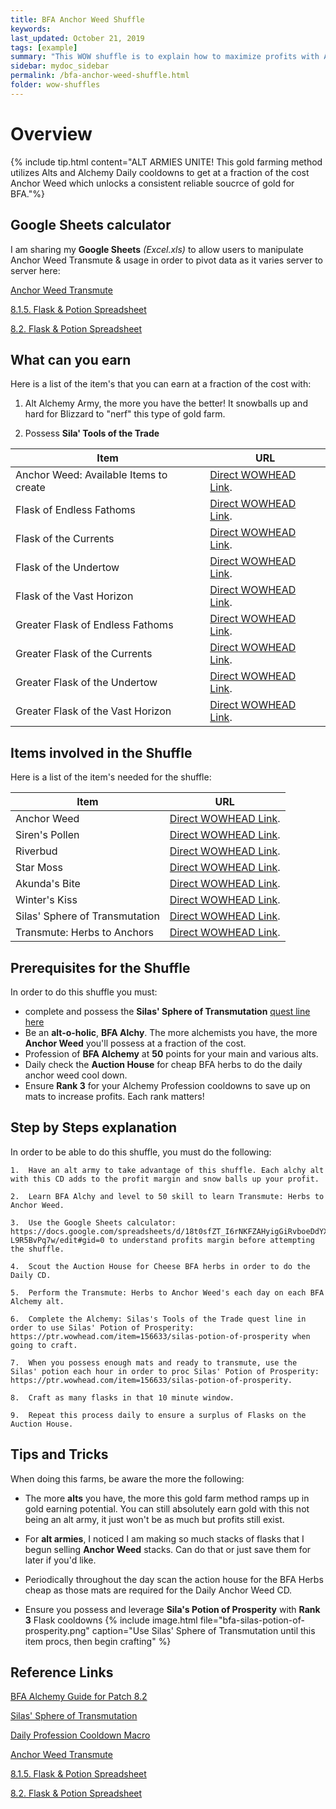 ```yaml
---
title: BFA Anchor Weed Shuffle
keywords:
last_updated: October 21, 2019
tags: [example]
summary: "This WOW shuffle is to explain how to maximize profits with Anchor Weed into BFA Alchy trinkets & Flasks."
sidebar: mydoc_sidebar
permalink: /bfa-anchor-weed-shuffle.html
folder: wow-shuffles
---
```


# Overview
{% include tip.html content="ALT ARMIES UNITE! This gold farming method utilizes Alts and Alchemy Daily cooldowns to get at a fraction of the cost Anchor Weed which unlocks a consistent reliable soucrce of gold for BFA."%}

## Google Sheets calculator
I am sharing my **Google Sheets** _(Excel.xls)_ to allow users to manipulate Anchor Weed Transmute & usage in order to pivot data as it varies server to server here:

[Anchor Weed Transmute](https://docs.google.com/spreadsheets/d/18t0sfZT_I6rNKFZAHyigGiRvboeDdYX4-L9R5BvPq7w/edit#gid=0)

[8.1.5. Flask & Potion Spreadsheet](https://docs.google.com/spreadsheets/d/18t0sfZT_I6rNKFZAHyigGiRvboeDdYX4-L9R5BvPq7w/edit#gid=611133645)

[8.2. Flask & Potion Spreadsheet](https://docs.google.com/spreadsheets/d/18t0sfZT_I6rNKFZAHyigGiRvboeDdYX4-L9R5BvPq7w/edit#gid=957494526)

## What can you earn

Here is a list of the item's that you can earn at a fraction of the cost with:

1. Alt Alchemy Army, the more you have the better! It snowballs up and hard for Blizzard to "nerf" this type of gold farm.

2. Possess **Sila' Tools of the Trade**

|Item|URL|
|-------|--------|
|Anchor Weed: Available Items to create|[Direct WOWHEAD Link](https://ptr.wowhead.com/item=152510/anchor-weed#reagent-for).|
|Flask of Endless Fathoms|[Direct WOWHEAD Link](https://ptr.wowhead.com/spell=252351/flask-of-endless-fathoms).|
|Flask of the Currents|[Direct WOWHEAD Link](https://ptr.wowhead.com/spell=252348/flask-of-the-currents).|
|Flask of the Undertow|[Direct WOWHEAD Link](https://ptr.wowhead.com/spell=252357/flask-of-the-undertow).|
|Flask of the Vast Horizon|[Direct WOWHEAD Link](https://ptr.wowhead.com/spell=252354/flask-of-the-vast-horizon).|
|Greater Flask of Endless Fathoms|[Direct WOWHEAD Link](https://ptr.wowhead.com/spell=298846/greater-flask-of-endless-fathoms).|
|Greater Flask of the Currents|[Direct WOWHEAD Link](https://ptr.wowhead.com/spell=298842/greater-flask-of-the-currents).|
|Greater Flask of the Undertow|[Direct WOWHEAD Link](https://ptr.wowhead.com/spell=298853/greater-flask-of-the-undertow).|
|Greater Flask of the Vast Horizon|[Direct WOWHEAD Link](https://ptr.wowhead.com/spell=298850/greater-flask-of-the-vast-horizon).|

## Items involved in the Shuffle

Here is a list of the item's needed for the shuffle:

|Item|URL|
|-------|--------|
|Anchor Weed |[Direct WOWHEAD Link](https://ptr.wowhead.com/item=152510/anchor-weed).|
|Siren's Pollen|[Direct WOWHEAD Link](https://ptr.wowhead.com/item=152509/sirens-pollen).|
|Riverbud|[Direct WOWHEAD Link](https://ptr.wowhead.com/item=152505/riverbud).|
|Star Moss|[Direct WOWHEAD Link](https://ptr.wowhead.com/item=152506/star-moss).|
|Akunda's Bite|[Direct WOWHEAD Link](https://ptr.wowhead.com/item=152507/akundas-bite).|
|Winter's Kiss|[Direct WOWHEAD Link](https://ptr.wowhead.com/item=152508/winters-kiss).|
|Silas' Sphere of Transmutation|[Direct WOWHEAD Link](https://www.wowhead.com/item=156631/silas-sphere-of-transmutation#guides).|
|Transmute: Herbs to Anchors|[Direct WOWHEAD Link](https://ptr.wowhead.com/spell=286547/transmute-herbs-to-anchors).|

## Prerequisites for the Shuffle
In order to do this shuffle you must:

* complete and possess the **Silas' Sphere of Transmutation** [quest line here](https://www.wowhead.com/news=290390/silas-sphere-of-transmutation-and-alchemy-profession-questline-for-tools-of-the-)
* Be an **alt-o-holic**, **BFA Alchy**. The more alchemists you have, the more **Anchor Weed** you'll possess at a fraction of the cost.
* Profession of **BFA Alchemy** at **50** points for your main and various alts.
* Daily check the **Auction House** for cheap BFA herbs to do the daily anchor weed cool down.
* Ensure **Rank 3** for your Alchemy Profession cooldowns to save up on mats to increase profits. Each rank matters!

## Step by Steps explanation
In order to be able to do this shuffle, you must do the following:

```
1.  Have an alt army to take advantage of this shuffle. Each alchy alt with this CD adds to the profit margin and snow balls up your profit.

2.  Learn BFA Alchy and level to 50 skill to learn Transmute: Herbs to Anchor Weed.

3.  Use the Google Sheets calculator: https://docs.google.com/spreadsheets/d/18t0sfZT_I6rNKFZAHyigGiRvboeDdYX4-L9R5BvPq7w/edit#gid=0 to understand profits margin before attempting the shuffle.

4.  Scout the Auction House for Cheese BFA herbs in order to do the Daily CD.

5.  Perform the Transmute: Herbs to Anchor Weed's each day on each BFA Alchemy alt.

6.  Complete the Alchemy: Silas's Tools of the Trade quest line in order to use Silas' Potion of Prosperity: https://ptr.wowhead.com/item=156633/silas-potion-of-prosperity when going to craft.

7.  When you possess enough mats and ready to transmute, use the Silas' potion each hour in order to proc Silas' Potion of Prosperity: https://ptr.wowhead.com/item=156633/silas-potion-of-prosperity.

8.  Craft as many flasks in that 10 minute window.

9.  Repeat this process daily to ensure a surplus of Flasks on the Auction House.
```



## Tips and Tricks
When doing this farms, be aware the more the following:

* The more **alts** you have, the more this gold farm method ramps up in gold earning potential. You can still absolutely earn gold with this not being an alt army, it just won't be as much but profits still exist.

* For **alt armies**, I noticed I am making so much stacks of flasks that I begun selling **Anchor Weed** stacks. Can do that or just save them for later if you'd like.

* Periodically throughout the day scan the action house for the BFA Herbs cheap as those mats are required for the Daily Anchor Weed CD.

* Ensure you possess and leverage **Sila's Potion of Prosperity** with **Rank 3** Flask cooldowns
{% include image.html file="bfa-silas-potion-of-prosperity.png" caption="Use Silas' Sphere of Transmutation until this item procs, then begin crafting" %}

## Reference Links
[BFA Alchemy Guide for Patch 8.2](https://www.wowhead.com/bfa-alchemy-guide)

[Silas' Sphere of Transmutation](https://www.wowhead.com/item=156631/silas-sphere-of-transmutation#guides)

[Daily Profession Cooldown Macro](https://www.reddit.com/r/woweconomy/comments/8mx4y9/wod_cds_shortcuts_this_will_make_your_daily_wow/)

[Anchor Weed Transmute](https://docs.google.com/spreadsheets/d/18t0sfZT_I6rNKFZAHyigGiRvboeDdYX4-L9R5BvPq7w/edit#gid=0)

[8.1.5. Flask & Potion Spreadsheet](https://docs.google.com/spreadsheets/d/18t0sfZT_I6rNKFZAHyigGiRvboeDdYX4-L9R5BvPq7w/edit#gid=611133645)

[8.2. Flask & Potion Spreadsheet](https://docs.google.com/spreadsheets/d/18t0sfZT_I6rNKFZAHyigGiRvboeDdYX4-L9R5BvPq7w/edit#gid=957494526)

